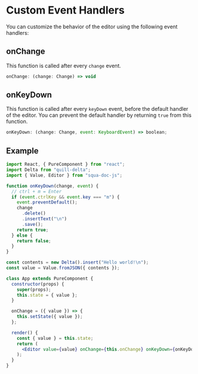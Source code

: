 # Custom Event Handlers

You can customize the behavior of the editor using the following event handlers:

## onChange

This function is called after every `change` event.

```jsx
onChange: (change: Change) => void
```

## onKeyDown

This function is called after every `keyDown` event, before the default handler of the editor. You can prevent the default handler by returning `true` from this function.

```jsx
onKeyDown: (change: Change, event: KeyboardEvent) => boolean;
```

## Example

```jsx
import React, { PureComponent } from "react";
import Delta from "quill-delta";
import { Value, Editor } from "squa-doc-js";

function onKeyDown(change, event) {
  // ctrl + m = Enter
  if (event.ctrlKey && event.key === "m") {
    event.preventDefault();
    change
      .delete()
      .insertText("\n")
      .save();
    return true;
  } else {
    return false;
  }
}

const contents = new Delta().insert("Hello world!\n");
const value = Value.fromJSON({ contents });

class App extends PureComponent {
  constructor(props) {
    super(props);
    this.state = { value };
  }

  onChange = ({ value }) => {
    this.setState({ value });
  };

  render() {
    const { value } = this.state;
    return (
      <Editor value={value} onChange={this.onChange} onKeyDown={onKeyDown} />
    );
  }
}
```
